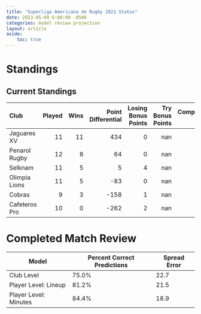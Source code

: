 ```yaml
---  
title: "Superliga Americana de Rugby 2021 Status"  
date: 2023-05-09 6:00:00 -0500  
categories: model review projection  
layout: article  
aside:  
    toc: true  
---
```

# Standings

## Current Standings


| Club          |   Played |   Wins |   Point Differential |   Losing Bonus Points |   Try Bonus Points |   Competition Points |
|:--------------|---------:|-------:|---------------------:|----------------------:|-------------------:|---------------------:|
| Jaguares XV   |       11 |     11 |                  434 |                     0 |                nan |                   45 |
| Penarol Rugby |       12 |      8 |                   64 |                     0 |                nan |                   32 |
| Selknam       |       11 |      5 |                    5 |                     4 |                nan |                   24 |
| Olimpia Lions |       11 |      5 |                  -83 |                     0 |                nan |                   20 |
| Cobras        |        9 |      3 |                 -158 |                     1 |                nan |                   13 |
| Cafeteros Pro |       10 |      0 |                 -262 |                     2 |                nan |                    2 |



# Completed Match Review


| Model | Percent Correct Predictions | Spread Error |
| ------ | ------ | ------ |
| Club Level | 75.0% | 22.7 |
| Player Level: Lineup | 81.2% | 21.5 |
| Player Level: Minutes | 84.4% | 18.9 |

